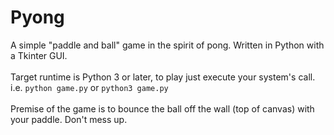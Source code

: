 # Pyong

A simple "paddle and ball" game in the spirit of pong. Written in Python with a Tkinter GUI.<br><br>
Target runtime is Python 3 or later, to play just execute your system's call.<br>
i.e. `python game.py` or `python3 game.py`<br><br>
Premise of the game is to bounce the ball off the wall (top of canvas) with your paddle. Don't mess up.
